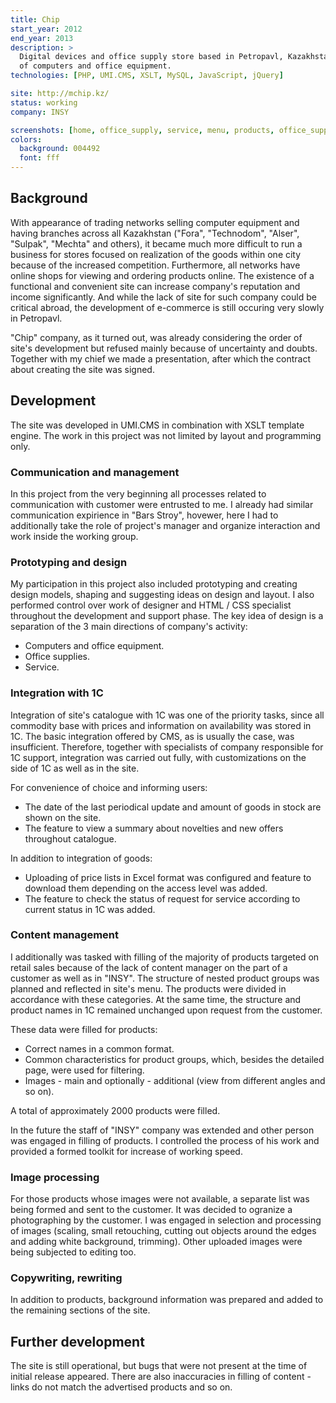```yaml
---
title: Chip
start_year: 2012
end_year: 2013
description: >
  Digital devices and office supply store based in Petropavl, Kazakhstan. Also provides service for repair and service 
  of computers and office equipment.
technologies: [PHP, UMI.CMS, XSLT, MySQL, JavaScript, jQuery]

site: http://mchip.kz/
status: working
company: INSY

screenshots: [home, office_supply, service, menu, products, office_supply_products, product, quick_order]
colors:
  background: 004492
  font: fff
---
```


## Background

With appearance of trading networks selling computer equipment and having branches across all Kazakhstan ("Fora", 
"Technodom", "Alser", "Sulpak", "Mechta" and others), it became much more difficult to run a business for stores focused 
on realization of the goods within one city because of the increased competition. Furthermore, all networks have online 
shops for viewing and ordering products online. The existence of a functional and convenient site can increase company's 
reputation and income significantly. And while the lack of site for such company could be critical abroad, the 
development of e-commerce is still occuring very slowly in Petropavl.

"Chip" company, as it turned out, was already considering the order of site's development but refused mainly because of
uncertainty and doubts. Together with my chief we made a presentation, after which the contract about creating the site 
was signed.

## Development

The site was developed in UMI.CMS in combination with XSLT template engine. The work in this project was not limited by
layout and programming only.

### Communication and management

In this project from the very beginning all processes related to communication with customer were entrusted to me. I
already had similar communication expirience in "Bars Stroy", hovewer, here I had to additionally take the role of 
project's manager and organize interaction and work inside the working group.

### Prototyping and design

My participation in this project also included prototyping and creating design models, shaping and suggesting ideas on
design and layout. I also performed control over work of designer and HTML / CSS specialist throughout the development 
and support phase. The key idea of design is a separation of the 3 main directions of company's activity:

- Computers and office equipment.
- Office supplies.
- Service.

### Integration with 1C

Integration of site's catalogue with 1C was one of the priority tasks, since all commodity base with prices and 
information on availability was stored in 1C. The basic integration offered by CMS, as is usually the case, was 
insufficient. Therefore, together with specialists of company responsible for 1C support, integration was carried out 
fully, with customizations on the side of 1C as well as in the site.

For convenience of choice and informing users:

- The date of the last periodical update and amount of goods in stock are shown on the site.
- The feature to view a summary about novelties and new offers throughout catalogue. 

In addition to integration of goods:

- Uploading of price lists in Excel format was configured and feature to download them depending on the access level was
added.
- The feature to check the status of request for service according to current status in 1C was added.
 
### Content management

I additionally was tasked with filling of the majority of products targeted on retail sales because of the lack of 
content manager on the part of a customer as well as in "INSY". The structure of nested product groups was planned and 
reflected in site's menu. The products were divided in accordance with these categories. At the same time, the structure
and product names in 1C remained unchanged upon request from the customer.

These data were filled for products:

- Correct names in a common format.
- Common characteristics for product groups, which, besides the detailed page, were used for filtering.
- Images - main and optionally - additional (view from different angles and so on).

A total of approximately 2000 products were filled.

In the future the staff of "INSY" company was extended and other person was engaged in filling of products. I controlled
the process of his work and provided a formed toolkit for increase of working speed.

### Image processing

For those products whose images were not available, a separate list was being formed and sent to the customer. It was
decided to ogranize a photographing by the customer. I was engaged in selection and processing of images (scaling, small
retouching, cutting out objects around the edges and adding white background, trimming). Other uploaded images were 
being subjected to editing too.

### Copywriting, rewriting

In addition to products, background information was prepared and added to the remaining sections of the site.

## Further development

The site is still operational, but bugs that were not present at the time of initial release appeared. There are also
inaccuracies in filling of content - links do not match the advertised products and so on.

